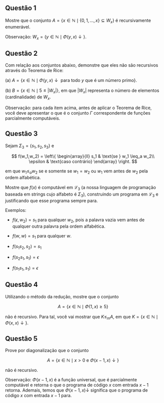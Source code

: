 ## Questão 1

Mostre que o conjunto $A = \{x \in \mathbb{N} \mid \{0,1,\ldots,x\} \subseteq W_x\}$ é recursivamente enumerável.

Observação: $W_x = \{y \in \mathbb{N} \mid \Phi(y,x)\downarrow\}$.

## Questão 2

Com relação aos conjuntos abaixo, demonstre que eles não são recursivos através do Teorema de Rice:

(a) $A = \{x \in \mathbb{N} \mid \Phi(y, x)\downarrow \text{ para todo }y\text{ que é um número primo}\}$.

(b) $B = \{x \in \mathbb{N} \mid 5 \leq \left| W_x \right|\}$, em que $\left|W_x\right|$ representa o número de elementos (cardinalidade) de $W_x$.

Observação: para cada item acima, antes de aplicar o Teorema de Rice, você deve apresentar o que é o conjunto $\Gamma$ correspondente de funções parcialmente computáveis.

## Questão 3

Sejam $\Sigma_3 = \{s_1, s_2, s_3\}$ e

$$
f(w_1,w_2) =
\left\{
\begin{array}{ll}
s_1 & \text{se } w_1 \leq_a w_2\\
\epsilon & \text{caso contrário}
\end{array}
\right.
$$

em que $w_1 \leq_a w_2$ se e somente se $w_1 = w_2$ ou $w_1$ vem antes de $w_2$ pela ordem alfabética.

Mostre que $f(x)$ é computável em $\mathscr{L}_3$ (a nossa linguagem de programação baseada em strings cujo alfabeto é $\Sigma_3$), construindo um programa em $\mathscr{L}_3$ e justificando que esse programa sempre para.

Exemplos:

- $f(\epsilon, w_2) = s_1$ para qualquer $w_2$, pois a palavra vazia vem antes de qualquer outra palavra pela ordem alfabética.

- $f(w, w) = s_1$ para qualquer $w$.

- $f(s_1s_2, s_2) = s_1$

- $f(s_2s_1, s_1) = \epsilon$

- $f(s_1s_1, s_1) = \epsilon$

## Questão 4

Utilizando o método da redução, mostre que o conjunto

$$A = \{x \in \mathbb{N} \mid \Phi(1,x) \ge 5\}$$

não é recursivo. Para tal, você vai mostrar que $K \leq_m A$, em que $K = \{x \in \mathbb{N} \mid \Phi(x,x)\downarrow\}$.

## Questão 5

Prove por diagonalização que o conjunto

$$A = \{x \in \mathbb{N} \mid x > 0 \text{ e } \Phi(x-1, x)\downarrow\}$$

não é recursivo.

Observação: $\Phi(x-1,x)$ é a função universal, que é parcialmente computável e retorna o que o programa de código $x$ com entrada $x-1$ retorna. Ademais, temos que $\Phi(x-1,x)\downarrow$ significa que o programa de código $x$ com entrada $x-1$ para.